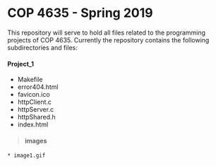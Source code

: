# COP 4635 - Spring 2019

This repository will serve to hold all files related to the programming projects
of COP 4635. Currently the repository contains the following subdirectories and
files:

#### Project_1
* Makefile
* error404.html
* favicon.ico
* httpClient.c
* httpServer.c
* httpShared.h
* index.html
> #### images
    * image1.gif

